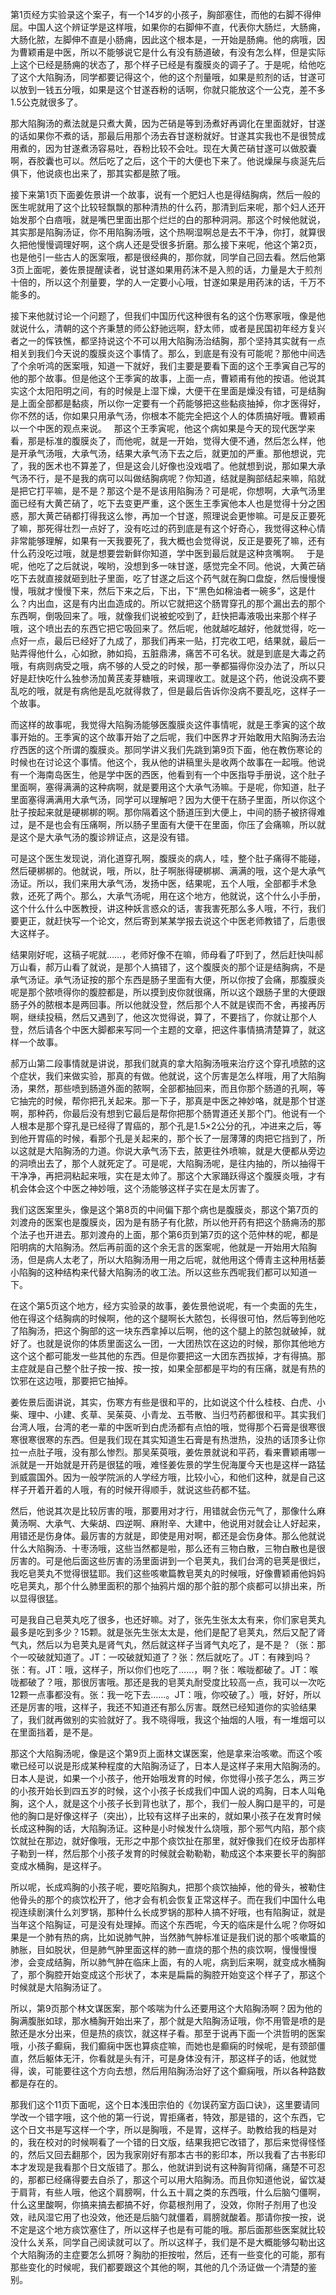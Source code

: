 第1页经方实验录这个案子，有一个14岁的小孩子，胸部塞住，而他的右脚不得伸屈。中国人这个辨证学是这样哦，如果你的右脚伸不直，代表你大肠烂，大肠痈，大肠化脓，左脚伸不直是小肠痈，因此这个根本是，一开始是肠痈。他的病哦，因为曹颖甫是中医，所以不能够说它是什么有没有肠道破，有没有怎么样，但是实际上这个已经是肠痈的状态了，那个样子已经是有腹膜炎的调子了。于是呢，给他吃了这个大陷胸汤，同学都要记得这个，他的这个剂量哦，如果是煎剂的话，甘遂可以放到一钱五分哦，如果是这个甘遂吞粉的话啊，你就只能放这个一公克，差不多1.5公克就很多了。

那大陷胸汤的煮法就是只煮大黄，因为芒硝是等到汤煮好再调化在里面就好，甘遂的话如果你不煮的话，那最后用那个汤去吞甘遂粉就好。甘遂其实我也不是很赞成用煮的，因为甘遂煮汤容易吐，吞粉比较不会吐。现在大黄芒硝甘遂可以做胶囊啊，吞胶囊也可以。然后吃了之后，这个干的大便也下来了。他说燥屎与痰涎先后俱下，他说痰也出来了，那其实都是脓了哦。

接下来第1页下面姜佐景讲一个故事，说有一个肥妇人也是得结胸病，然后一般的医生呢就用了这个比较轻飘飘的那种清热的什么药，那清到后来呢，那个妇人还开始发那个白㾦哦，就是嘴巴里面出那个烂烂的白的那种洞洞。那这个时候他就说，其实那是陷胸汤证，你不用陷胸汤哦，这个热啊湿啊总是去不干净，你打，就算很久把他慢慢调理好啊，这个病人还是受很多折磨。那么接下来呢，他这个第2页，也是他引一些古人的医案哦，都是很经典的，那你就，同学自己回去看。然后他第3页上面呢，姜佐景提醒读者，说甘遂如果用药沫不是入煎的话，力量是大于煎剂十倍的，所以这个剂量要，学的人一定要小心哦，甘遂如果是用药沫的话，千万不能多的。

接下来他就讨论一个问题了，但我们中国历代这种很有名的这个伤寒家哦，像是他就说什么，清朝的这个齐秉慧的师公舒驰远啊，舒太师，或者是民国初年经方复兴者之一的恽铁憔，都坚持说这个不可以用大陷胸汤治结胸，那个坚持其实就有一点相关到我们今天说的腹膜炎这个事情了。那么，到底是有没有可能呢？那他中间选了个余听鸿的医案哦，知道一下就好，我们主要是要看下面的这个王季寅自己写的他的那个故事。但是他这个王季寅的故事，上面一点，曹颖甫有他的按语。他说其实这个太阳阳明之间，有的时候是上湿下燥，大便干在里面是燥没有错，可是结胸是上面全部都是黏痰，所以你一定要有一个药能够把这些黏痰抽掉，你才医得好，你不然的话，你如果只用承气汤，你根本不能完全把这个人的体质搞好哦。曹颖甫以一个中医的观点来说。
 
那这个王季寅呢，他这个病如果是今天的现代医学来看，那是标准的腹膜炎了，而他呢，就是一开始，觉得大便不通，然后怎么样，他是开承气汤哦，大承气汤，结果大承气汤下去之后，就更加的严重。那他想说，完了，我的医术也不算差了，但是这会儿好像也没戏唱了。他就想到说，那如果大承气汤不行，是不是我的病可以叫做结胸病呢？你知道，结就是胸部结起来嘛，陷就是把它打平嘛，是不是？那这个是不是该用陷胸汤？可是呢，你想啊，大承气汤里面已经有大黄芒硝了，吃下去变更严重，这个医生王季寅他本人也是觉得十分之困惑，那大黄芒硝都打得我这么惨，再加一个甘遂，照理说会更惨嘛。可是反正要死了嘛，那死得壮烈一点好了，没有吃过的药到底是有这个好奇心，我觉得这种心情非常能够理解，如果有一天我要死了，我大概也会觉得说，反正是要死了嘛，还有什么药没吃过哦，就是想要尝新鲜你知道，学中医到最后就是这种贪嘴啊。
 
于是呢，他吃了之后就说，唉哟，没想到多一味甘遂，感觉完全不同。他说，大黄芒硝吃下去就直接就砸到肚子里面，吃了甘遂之后这个药气就在胸口盘旋，然后慢慢慢慢，哦就才慢慢下来，然后下来之后，下出，下“黑色如棉油者一碗多”，这是什么？内出血，这是有内出血造成的。所以它就把这个肠胃穿孔的那个漏出去的那个东西啊，倒吸回来了。哦，就像我们说被蛇咬到了，赶快把毒液吸出来那个样子哦，这个喷出去的东西它把它吸回来了。然后呢，他就越吃越好，他就觉得，吃一点好一点，最后已经好了九成了，那我们再来一贴，打完收工吧，结果就，最后一贴弄得他什么，心如掀，肺如捣，五脏鼎沸，痛苦不可名状。就是到底是大毒之药哦，有病则病受之哦，病不够的人受之的时候，那一拳都猫得你没办法了，所以只好是赶快吃什么独参汤加黄芪麦芽糖哦，来调理收工。就是这个药，他说没病不要乱吃的哦，就是有病他是乱吃就得救了，但是最后告诉你没病不要乱吃，这样子一个故事。

而这样的故事呢，我觉得大陷胸汤能够医腹膜炎这件事情呢，就是王季寅的这个故事开始的。王季寅的这个故事开始了之后呢，我们中医界才开始敢用大陷胸汤去治疗西医的这个所谓的腹膜炎。那同学讲义我们先跳到第9页下面，他在教伤寒论的时候也在讨论这个事情。他这个，我从他的讲稿里头是收两个故事在一起哦。他说有一个海南岛医生，他是学中医的西医，他看到有一个中医指导手册说，这个肚子里面啊，塞得满满的这种病啊，就是要用这个大承气汤嘛。于是呢，你知道，肚子里面塞得满满用大承气汤，同学可以理解吧？因为大便干在肠子里面，所以你这个肚子按起来就是硬梆梆的啊。那你隔着这个肠道压到大便上，中间的肠子被挤得难过，是不是也会有压痛啊，所以肠子里面有大便干在里面，你压了会痛嘛，所以就是这个是大承气汤的腹诊辨证点，这是没有错。

可是这个医生发现说，消化道穿孔啊，腹膜炎的病人，哇，整个肚子痛得不能碰，然后硬梆梆的。他就说，哦，所以，肚子啊胀得硬梆梆、满满的哦，这个是大承气汤证。所以，我们来用大承气汤，发扬中医，结果呢，五个人哦，全部都手术急救，还死了两个。那么，大承气汤呢，用在这个地方，他就说，这个什么小手册，这个什么什么中医教授，讲这种妖言惑众的话，害我害死那么多人哦，不行，我们要更正，就赶快写一个论文，然后寄到某某学报去说这个中医老师教错了，后患很大这样子。

结果刚好呢，这稿子呢就……，老师好像不在嘛，师母看了吓到了，然后赶快叫郝万山看，郝万山看了就说，是那个人搞错了，这个腹膜炎的那个证是结胸病，不是承气汤证。承气汤证按的那个东西是肠子里面有大便，所以你按了会痛，那腹膜炎呢是那个脓喷得你的腹腔都是，所以摸到皮你就很痛，所以这个跟肠子里的大便跟肠子外的脓根本是两回事。所以他就没登，然后那个人不就是锲而不舍，再接再厉啊，继续投稿，然后又遇到了，他这次觉得说，算了，不要挡了，你就让那个人登，然后请各个中医大脚都来写同一个主题的文章，把这件事情搞清楚算了，就这样一个故事。

郝万山第二段事情就是讲说，那我们就真的拿大陷胸汤哦来治疗这个穿孔喷脓的这个症状，我们来做实验，那真的有做。他就说，这个厉害是怎么样哦，用了大陷胸汤，果然，那些喷到肠道外面的脓啊，全部都抽回来，而且你那个肠道的孔啊，等它抽完的时候，帮你把孔关起来。那一下子，那真是中医之神妙咯，就是那个甘遂啊，那种药，你最后没有想到它最后是帮你把那个肠胃道还关那个门。他说有一个人根本是那个穿孔是已经得了胃癌的，那个孔是1.5×2公分的孔，冲进来之后，等到他开胃癌的时候，看那个孔是关起来的，那个长了一层薄薄的肉把它挡到了，所以这就是大陷胸汤的力道。你说大承气汤下去，脓更往外喷嘛，就是大便都从旁边的洞喷出去了，那个人就死定了。可是呢，大陷胸汤呢，是往内抽的，所以抽得干干净净，再把洞粘起来哦，实在是太帅了。那这个大家踊跃得这个腹膜炎哦，才有机会体会这个中医之神妙哦，这个汤能够这样子实在是太厉害了。

我们这医案里头，像是这个第8页的中间偏下那个病也是腹膜炎，那这个第7页的刘渡舟的医案也是腹膜炎，因为是有肠子有化脓，所以他开药有把这个肠痈汤的那个法子也开进去。那刘渡舟的上面，那个第6页到第7页的这个范仲林的呢，都是阳明病的大陷胸汤。然后再前面的这个余无言的医案呢，他就是一开始用大陷胸汤，但是病人太老了，所以大陷胸汤用一用之后呢，就他用这个傅青主这种用栝蒌小陷胸的这种结构来代替大陷胸汤的收工法。所以这些东西呢我们都可以知道一下。

在这个第5页这个地方，经方实验录的故事，姜佐景他说呢，有一个卖面的先生，他在得这个结胸病的时候啊，他的这个腿啊长大脓包，长得很可怕，然后等到他吃了陷胸汤，把这个胸部的这一块东西拿掉以后啊，他的这个腿上的脓包就破掉，就好了。也就是说你的体质里面这么一团，一大团热饮在这边的时候，那你其他地方这个这个都可能发一些其他的东西。但是你要把这一大团东西拔掉，才有得搞。那主症就是自己整个肚子按一按、按一按，如果全部都是平均的有压痛，就是有热的饮邪在这边哦，那要把它抽掉。

姜佐景后面讲说，其实，伤寒方有些是很和平的，比如说这个什么桂枝、白虎、小柴、理中、小建、炙草、吴茱萸、小青龙、五苓散、当归芍药都很和平。其实我们台湾人哦，台湾的老一辈的中医听到白虎汤都有点怕的哦，觉得那个石膏是很寒很寒很寒很寒的东西。但是我们现在其实知道生石膏是有热泄热，没热的话顶多让你拉一点肚子哦，没有那么惨烈。那吴茱萸哦，姜佐景就说和平药，看来曹颖甫哪一派就是一开始就是开药是很猛的哦，难怪姜佐景的学生倪海厦今天也是这样一路猛到威震国外。因为一般学院派的人学经方哦，比较小心，和他们这种，就是自己这样子开着开着的人哦，有的时候开得顺手，就说这些药都不猛。

然后，他说其次是比较厉害的哦，那要用对才行，用错就会伤元气了，那像什么麻黄汤啊、大承气、大柴胡、四逆啊、麻附辛、大建中，他说用对就会让人好起来，用错还是伤身体。最厉害的方就是，即使是用对啊，都还是会伤身体。那么他就说什么大陷胸汤、十枣汤哦，这些当然都是啦，那么还有三物白散，三物白散也是很厉害的。可是他后面这些厉害的汤里面讲到一个皂荚丸，我们台湾的皂荚是很烂，我吃皂荚丸不觉得很猛耶。我们这些咳嗽篇教皂荚丸的时候哦，好像曹颖甫他妈妈吃皂荚丸，那个什么肺里面积的那个抽鸦片烟的那个脏的那个痰都可以排出来，所以显得很猛。

可是我自己皂荚丸吃了很多，也还好嘛。对了，张先生张太太有来，你们家皂荚丸最多是吃到多少？15颗。就是张先生张太太是，他们是配了皂荚丸，然后又配了肾气丸，然后以为皂荚丸是肾气丸，然后就这样子当肾气丸吃了，是不是？（张：那个一咬破就知道了。JT：一咬破就知道了？张：然后就吃了。JT：有辣到吗？张：有。JT：哦，这样子，所以你们也吃了……，啊？张：喉咙都破了。JT：喉咙都破了？哦，那很厉害哦。那还是我的皂荚丸耐受度比较高一点，我可以一次吃12颗一点事都没有。张：我一吃下去……。JT：哦，你咬破了。）哦，好好，所以还是厉害的哦，这样子，我还不知道还有那么厉害。既然已经知道你的实验结果了，我们就再做别的实验就好了。我不晓得哦，我这个抽烟的人哦，有一堆烟可以在里面挡着，是不是。

那这个大陷胸汤呢，像是这个第9页上面林文谋医案，他是拿来治咳嗽。而这个咳嗽已经可以说是形成某种程度的大陷胸汤证了，日本人是这样子来用大陷胸汤的。日本人是说，如果一个小孩子，他开始哦发育的时候，你觉得小孩子怎么，两三岁的小孩开始长到四五岁的时候，这个小孩子长成我们中国人说的鸡胸，日本人叫龟胸，这个人，就是这个小孩子长到背也驮了，那个，我们一般人胸口是平的，可是他的胸口是好像这样子（突出），比较有这样子出来的，就如果小孩子在发育时候长成这种胸的话，大陷胸汤证。这种是小时候发什么烧哦，那个邪气内陷，那个痰饮就扯在那边，就好像哦，无形之中那个痰饮扯在那里，就好像我们在绞牙齿那样子勒到一样，然后那个小孩子发育的时候就会勒勒勒，勒成这个本来要长平的胸部变成水桶胸，是这样子。

所以呢，长成鸡胸的小孩子呢，要吃陷胸丸，把那个痰饮抽掉，他的骨头，被勒住他骨头的那个的痰饮松开了，他才会有机会恢复正常这样子。而在我们中国什么电视连续剧演什么刘罗锅，那种什么长成罗锅的那种人搞不好哦，也有陷胸证，就是当年这个陷胸证，可是没有处理掉。而这个东西呢，今天的临床是什么呢？你呀如果是一个肺有热的病，比如说肺气肿，当然肺气肿标准证是我们说的那个咳嗽篇的肺胀，目如脱状，但是肺气肿里面这样的肺一直烧的那个热的痰饮啊，慢慢慢慢渗，会变成结胸，所以肺气肿在临床上面，有的人呢，病到后来啊，就变成水桶胸了，那个胸腔开始变成这个形状了，本来是扁扁的胸腔开始变这个样子了，那这个时候就是大陷胸汤证了。

所以，第9页那个林文谋医案，那个咳喘为什么还要用这个大陷胸汤啊？因为他的胸满腹胀如球，那水桶胸开始出来了，那个就是大陷胸汤证哦，你不用管是喷的是脓还是水分出来，但是热的痰饮，就这样子看。那至于说再下面一个洪哲明的医案哦，小孩子癫痫，我们癫痫中医也算痰症嘛，而她也是癫痫的时候呢，是有颈部僵直，然后躯体无汗，你看就是头有汗，可是身体没有汗，那这样子的话，他就觉得，诶，可能要往这个方向去想，然后用陷胸汤治好了这个癫痫哦，所以各种路数都是存在的。

那我们这个11页下面呢，这个日本浅田宗伯的《勿误药室方函口诀》，这里要请同学改一个错字哦，这个他的第一行说，胃拒痛者，特效，那是错的，这个东西，它这个日文书是写这样一个字，所以是胸哦，不是胃，这样子。助教给我的档是对的，我在校对的时候啊看了一个错的日文版，结果我把它改错了，那后来觉得怪怪的，然后又回去翻那个，因为我家刚好有那本古书的影印本，所以我看了古书影印本才发现是我看那个日文版错了。那么，他就讲到说有这种胸背彻痛，痛楚不可忍的，那都已经痛得要去自杀了，那这个可以用大陷胸汤。而且你知道他说，留饮凝于肩背，有些人哦，他这个肩膀啊，什么五十肩之类的东西哦，什么后脑勺僵啊，什么这里酸啊，你搞来搞去都搞不好，你葛根剂用了，没效，你附子剂用了也没效，祛风湿它用了也没效，他还是后脑勺就僵着，肩膀就酸着。那请你按一按，说不定是这个地方痰饮塞住了，所以这样子也是有可能的哦。那后面那些医案就比较没什么关系，同学自己阅读就可以了。所以这样子，我们是不是大概能够勾勒出这个大陷胸汤的主症要怎么抓呀？胸肋的拒按啦，然后，还有一些变化的可能，那有那些变化的时候呢，我们都要跟这个其他的啊，其他的几个汤证做一个清楚的鉴别。
